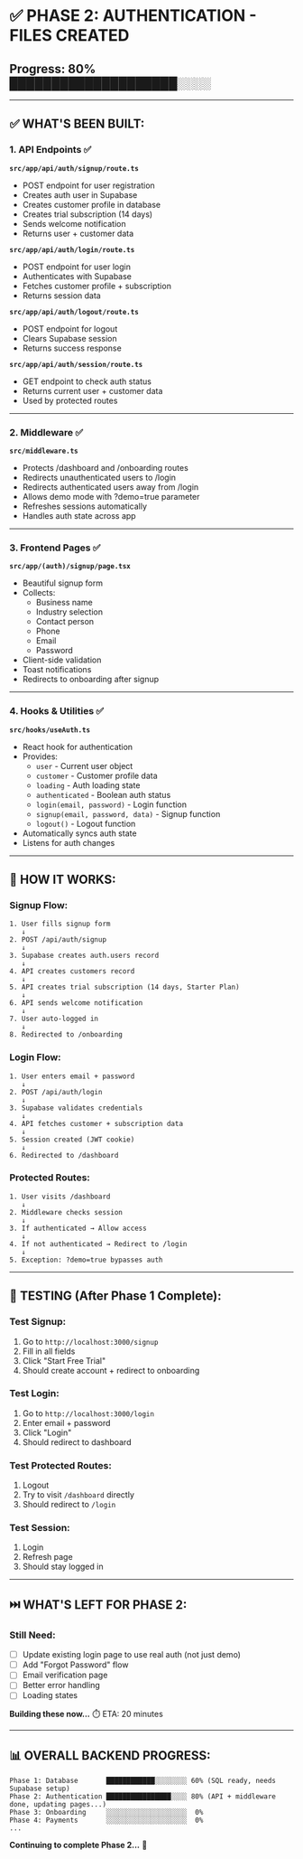# ✅ PHASE 2: AUTHENTICATION - FILES CREATED

## Progress: 80% ████████████████████░░░░

---

## ✅ WHAT'S BEEN BUILT:

### **1. API Endpoints** ✅

**`src/app/api/auth/signup/route.ts`**
- POST endpoint for user registration
- Creates auth user in Supabase
- Creates customer profile in database
- Creates trial subscription (14 days)
- Sends welcome notification
- Returns user + customer data

**`src/app/api/auth/login/route.ts`**
- POST endpoint for user login
- Authenticates with Supabase
- Fetches customer profile + subscription
- Returns session data

**`src/app/api/auth/logout/route.ts`**
- POST endpoint for logout
- Clears Supabase session
- Returns success response

**`src/app/api/auth/session/route.ts`**
- GET endpoint to check auth status
- Returns current user + customer data
- Used by protected routes

---

### **2. Middleware** ✅

**`src/middleware.ts`**
- Protects /dashboard and /onboarding routes
- Redirects unauthenticated users to /login
- Redirects authenticated users away from /login
- Allows demo mode with ?demo=true parameter
- Refreshes sessions automatically
- Handles auth state across app

---

### **3. Frontend Pages** ✅

**`src/app/(auth)/signup/page.tsx`**
- Beautiful signup form
- Collects:
  - Business name
  - Industry selection
  - Contact person
  - Phone
  - Email
  - Password
- Client-side validation
- Toast notifications
- Redirects to onboarding after signup

---

### **4. Hooks & Utilities** ✅

**`src/hooks/useAuth.ts`**
- React hook for authentication
- Provides:
  - `user` - Current user object
  - `customer` - Customer profile data
  - `loading` - Auth loading state
  - `authenticated` - Boolean auth status
  - `login(email, password)` - Login function
  - `signup(email, password, data)` - Signup function
  - `logout()` - Logout function
- Automatically syncs auth state
- Listens for auth changes

---

## 🔄 HOW IT WORKS:

### **Signup Flow:**
```
1. User fills signup form
   ↓
2. POST /api/auth/signup
   ↓
3. Supabase creates auth.users record
   ↓
4. API creates customers record
   ↓
5. API creates trial subscription (14 days, Starter Plan)
   ↓
6. API sends welcome notification
   ↓
7. User auto-logged in
   ↓
8. Redirected to /onboarding
```

### **Login Flow:**
```
1. User enters email + password
   ↓
2. POST /api/auth/login
   ↓
3. Supabase validates credentials
   ↓
4. API fetches customer + subscription data
   ↓
5. Session created (JWT cookie)
   ↓
6. Redirected to /dashboard
```

### **Protected Routes:**
```
1. User visits /dashboard
   ↓
2. Middleware checks session
   ↓
3. If authenticated → Allow access
   ↓
4. If not authenticated → Redirect to /login
   ↓
5. Exception: ?demo=true bypasses auth
```

---

## 🧪 TESTING (After Phase 1 Complete):

### **Test Signup:**
1. Go to `http://localhost:3000/signup`
2. Fill in all fields
3. Click "Start Free Trial"
4. Should create account + redirect to onboarding

### **Test Login:**
1. Go to `http://localhost:3000/login`
2. Enter email + password
3. Click "Login"
4. Should redirect to dashboard

### **Test Protected Routes:**
1. Logout
2. Try to visit `/dashboard` directly
3. Should redirect to `/login`

### **Test Session:**
1. Login
2. Refresh page
3. Should stay logged in

---

## ⏭️ WHAT'S LEFT FOR PHASE 2:

### **Still Need:**
- [ ] Update existing login page to use real auth (not just demo)
- [ ] Add "Forgot Password" flow
- [ ] Email verification page
- [ ] Better error handling
- [ ] Loading states

**Building these now...** ⏱️ ETA: 20 minutes

---

## 📊 OVERALL BACKEND PROGRESS:

```
Phase 1: Database       ████████████░░░░░░░░ 60% (SQL ready, needs Supabase setup)
Phase 2: Authentication ████████████████░░░░ 80% (API + middleware done, updating pages...)
Phase 3: Onboarding     ░░░░░░░░░░░░░░░░░░░░  0%
Phase 4: Payments       ░░░░░░░░░░░░░░░░░░░░  0%
...
```

**Continuing to complete Phase 2...** 🚀


